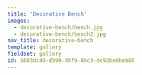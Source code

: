 ```yaml
---
title: 'Decorative Bench'
images:
  - decorative-bench/bench.jpg
  - decorative-bench/bench2.jpg
nav_title: decorative-bench
template: gallery
fieldset: gallery
id: 1603dc49-d590-45f9-8bc3-dc92be6beb85
---
```

